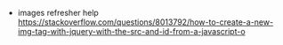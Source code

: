 - images refresher help
   https://stackoverflow.com/questions/8013792/how-to-create-a-new-img-tag-with-jquery-with-the-src-and-id-from-a-javascript-o